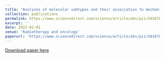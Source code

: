 ```yaml
---
title: "Analyses of molecular subtypes and their association to mechanisms of radioresistance in patients with HPV-negative HNSCC treated by postoperative radiochemotherapy."
collection: publications
permalink: https://www.sciencedirect.com/science/article/abs/pii/S0167814022000032
excerpt: ''
date: 2022-02-01
venue: 'Radiotherapy and oncology'
paperurl: 'https://www.sciencedirect.com/science/article/abs/pii/S0167814022000032'
---
```

[Download paper here](https://www.sciencedirect.com/science/article/abs/pii/S0167814022000032)